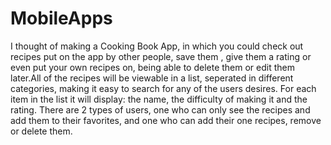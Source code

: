 # MobileApps

I thought of making a Cooking Book App, in which you could check out recipes put on the app by other people, save them , give them a rating or even put your own recipes on, being able to delete them or edit them later.All of the recipes will be viewable in a list, seperated in different categories, making it easy to search for any of the users desires. For each item in the list it will display: the name, the difficulty of making it and the rating. There are 2 types of users, one who can only see the recipes and add them to their favorites, and one who can add their one recipes, remove or delete them.
